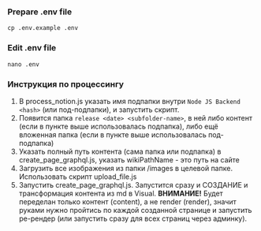 ### Prepare .env file
```shell
cp .env.example .env
```

### Edit .env file
```shell
nano .env
```


### Инструкция по процессингу
1. В process_notion.js указать имя подпапки внутри `Node JS Backend <hash>` (или под-подпапки), и запустить скрипт.
2. Появится папка `release <date> <subfolder-name>`, в ней либо контент (если в пункте выше использовалась подпапка),
либо ещё вложенная папка (если в пункте выше использовалась под-подпапка)
3. Указать полный путь контента (сама папка или подпапка) в create_page_graphql.js, указать wikiPathName - это путь на сайте
4. Загрузить все изображения из папки /images в целевой папке. Использовать скрипт upload_file.js
5. Запустить create_page_graphql.js. Запустится сразу и СОЗДАНИЕ и трансформация контента из md в Visual.
**ВНИМАНИЕ!** Будет переделан только контент (content), а не render (render), значит руками нужно пройтись по каждой созданной
странице и запустить ре-рендер (или запустить сразу для всех страниц через админку).
